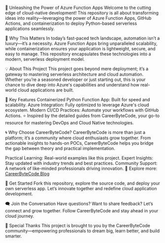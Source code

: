 🚀 Unleashing the Power of Azure Function Apps
Welcome to the cutting edge of cloud-native development! This repository is all about transforming ideas into reality—leveraging the power of Azure Function Apps, GitHub Actions, and containerization to deploy Python-based serverless applications seamlessly.

🌟 Why This Matters
In today’s fast-paced tech landscape, automation isn’t a luxury—it’s a necessity. Azure Function Apps bring unparalleled scalability, while containerization ensures your application is lightweight, secure, and easy to manage. This repository encapsulates these technologies into a modern, serverless deployment model.

💡 About This Project
This project goes beyond mere deployment; it’s a gateway to mastering serverless architecture and cloud automation. Whether you’re a seasoned developer or just starting out, this is your chance to dive deep into Azure's capabilities and understand how real-world cloud applications are built.

🎯 Key Features
Containerized Python Function App: Built for speed and scalability.
Azure Integration: Fully optimized to leverage Azure's cloud ecosystem.
Modern CI/CD Practices: Automate your workflows with GitHub Actions.
⭐ Inspired by the detailed guides from CareerByteCode, your go-to resource for mastering DevOps and Cloud Native technologies.

🌀 Why Choose CareerByteCode?
CareerByteCode is more than just a platform; it’s a community where cloud enthusiasts grow together. From actionable insights to hands-on POCs, CareerByteCode helps you bridge the gap between theory and practical implementation.

Practical Learning: Real-world examples like this project.
Expert Insights: Stay updated with industry trends and best practices.
Community Support: A network of like-minded professionals driving innovation.
🔗 Explore more: [CareerByteCode Blog](https://careerbytecode.substack.com/)

🚀 Get Started
Fork this repository, explore the source code, and deploy your own serverless app. Let’s innovate together and redefine cloud application development.

🗨️ Join the Conversation
Have questions? Want to share feedback? Let’s connect and grow together. Follow CareerByteCode and stay ahead in your cloud journey.

🌟 Special Thanks
This project is brought to you by the CareerByteCode community—empowering professionals to dream big, learn better, and build smarter.
